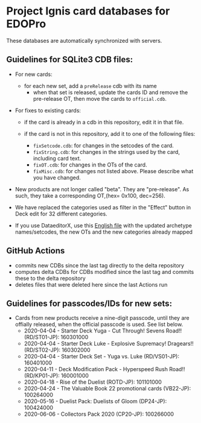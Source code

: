 # Project Ignis card databases for EDOPro

These databases are automatically synchronized with servers.



## Guidelines for SQLite3 CDB files:

* For new cards:
	* for each new set, add a `preRelease` cdb with its name
		* when that set is released, update the cards ID and remove the pre-release OT, then move the cards to `official.cdb`.

* For fixes to existing cards:
	* if the card is already in a cdb in this repository, edit it in that file.

	* if the card is not in this repository, add it to one of the following files:
		* `fixSetcode.cdb`: for changes in the setcodes of the card.
		* `fixString.cdb`: for changes in the strings used by the card, including card text.
		* `fixOT.cdb`: for changes in the OTs of the card.
		* `fixMisc.cdb`: for changes not listed above. Please describe what you have changed.

* New products are not longer called "beta". They are "pre-release". As such, they take a corresponding OT,(hex= 0x100, dec=256).

* We have replaced the categories used as filter in the "Effect" button in Deck edit for 32 different categories.

* If you use DataeditorX, use this [English file](https://github.com/NaimSantos/DataEditorX/blob/master/DataEditorX/data/cardinfo_english.txt) with the updated archetype names/setcodes, the new OTs and the new categories already mapped 

## GitHub Actions

- commits new CDBs since the last tag directly to the delta repository
- computes delta CDBs for CDBs modified since the last tag and commits these to the delta repository
- deletes files that were deleted here since the last Actions run

## Guidelines for passcodes/IDs for new sets:

* Cards from new products receive a nine-digit passcode, until they are offially released, when the official passcode is used. See list below.
	* 2020-04-04 - Starter Deck Yuga - Cut Through! Sevens Road!! (RD/ST01-JP): 160301000
	* 2020-04-04 - Starter Deck Luke - Explosive Supremacy! Dragears!! (RD/ST02-JP): 160302000
	* 2020-04-04 - Starter Deck Set - Yuga vs. Luke (RD/VS01-JP): 160401000
	* 2020-04-11 - Deck Modification Pack - Hyperspeed Rush Road!! (RD/KP01-JP): 160001000
	* 2020-04-18 - Rise of the Duelist (ROTD-JP): 101101000
	* 2020-04-24 - The Valuable Book 22 promotional cards (VB22-JP): 100264000
	* 2020-05-16 - Duelist Pack: Duelists of Gloom (DP24-JP): 100424000
	* 2020-06-06 - Collectors Pack 2020 (CP20-JP): 100266000
